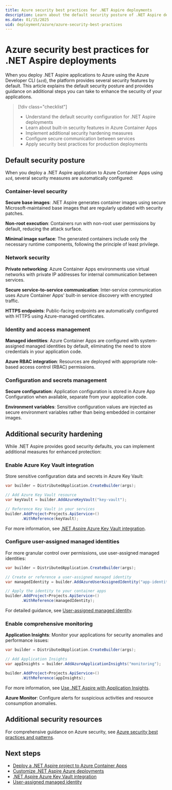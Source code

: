 ```yaml
---
title: Azure security best practices for .NET Aspire deployments
description: Learn about the default security posture of .NET Aspire deployments to Azure Container Apps and additional steps to enhance security.
ms.date: 01/15/2025
uid: deployment/azure/azure-security-best-practices
---
```


# Azure security best practices for .NET Aspire deployments

When you deploy .NET Aspire applications to Azure using the Azure Developer CLI (`azd`), the platform provides several security features by default. This article explains the default security posture and provides guidance on additional steps you can take to enhance the security of your applications.

> [!div class="checklist"]
>
> - Understand the default security configuration for .NET Aspire deployments
> - Learn about built-in security features in Azure Container Apps
> - Implement additional security hardening measures
> - Configure secure communication between services
> - Apply security best practices for production deployments

## Default security posture

When you deploy a .NET Aspire application to Azure Container Apps using `azd`, several security measures are automatically configured:

### Container-level security

**Secure base images**: .NET Aspire generates container images using secure Microsoft-maintained base images that are regularly updated with security patches.

**Non-root execution**: Containers run with non-root user permissions by default, reducing the attack surface.

**Minimal image surface**: The generated containers include only the necessary runtime components, following the principle of least privilege.

### Network security

**Private networking**: Azure Container Apps environments use virtual networks with private IP addresses for internal communication between services.

**Secure service-to-service communication**: Inter-service communication uses Azure Container Apps' built-in service discovery with encrypted traffic.

**HTTPS endpoints**: Public-facing endpoints are automatically configured with HTTPS using Azure-managed certificates.

### Identity and access management

**Managed identities**: Azure Container Apps are configured with system-assigned managed identities by default, eliminating the need to store credentials in your application code.

**Azure RBAC integration**: Resources are deployed with appropriate role-based access control (RBAC) permissions.

### Configuration and secrets management

**Secure configuration**: Application configuration is stored in Azure App Configuration when available, separate from your application code.

**Environment variables**: Sensitive configuration values are injected as secure environment variables rather than being embedded in container images.

## Additional security hardening

While .NET Aspire provides good security defaults, you can implement additional measures for enhanced protection:

### Enable Azure Key Vault integration

Store sensitive configuration data and secrets in Azure Key Vault:

```csharp
var builder = DistributedApplication.CreateBuilder(args);

// Add Azure Key Vault resource
var keyVault = builder.AddAzureKeyVault("key-vault");

// Reference Key Vault in your services
builder.AddProject<Projects.ApiService>()
       .WithReference(keyVault);
```

For more information, see [.NET Aspire Azure Key Vault integration](../../security/azure-security-key-vault-integration.md).

### Configure user-assigned managed identities

For more granular control over permissions, use user-assigned managed identities:

```csharp
var builder = DistributedApplication.CreateBuilder(args);

// Create or reference a user-assigned managed identity
var managedIdentity = builder.AddAzureUserAssignedIdentity("app-identity");

// Apply the identity to your container apps
builder.AddProject<Projects.ApiService>()
       .WithReference(managedIdentity);
```

For detailed guidance, see [User-assigned managed identity](../../azure/user-assigned-managed-identity.md).

### Enable comprehensive monitoring

**Application Insights**: Monitor your applications for security anomalies and performance issues:

```csharp
var builder = DistributedApplication.CreateBuilder(args);

// Add Application Insights
var appInsights = builder.AddAzureApplicationInsights("monitoring");

builder.AddProject<Projects.ApiService>()
       .WithReference(appInsights);
```

For more information, see [Use .NET Aspire with Application Insights](application-insights.md).

**Azure Monitor**: Configure alerts for suspicious activities and resource consumption anomalies.

## Additional security resources

For comprehensive guidance on Azure security, see [Azure security best practices and patterns](/azure/security/fundamentals/best-practices-and-patterns).

## Next steps

- [Deploy a .NET Aspire project to Azure Container Apps](aca-deployment.md)
- [Customize .NET Aspire Azure deployments](customize-deployments.md)
- [.NET Aspire Azure Key Vault integration](../../security/azure-security-key-vault-integration.md)
- [User-assigned managed identity](../../azure/user-assigned-managed-identity.md)
